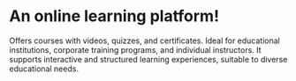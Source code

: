 # An online learning platform!
Offers courses with videos, quizzes, and certificates.
Ideal for educational institutions, corporate training programs, and individual instructors. 
It supports interactive and structured learning experiences, suitable to diverse educational needs.

